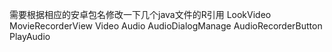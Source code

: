需要根据相应的安卓包名修改一下几个java文件的R引用
LookVideo
MovieRecorderView
Video
Audio
AudioDialogManage
AudioRecorderButton
PlayAudio
